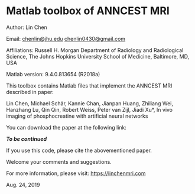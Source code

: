# Matlab toolbox of ANNCEST MRI 

Author: Lin Chen

Email: chenlin@jhu.edu      chenlin0430@gmail.com

Affiliations:
Russell H. Morgan Department of Radiology and Radiological Science, The Johns Hopkins University School of Medicine, Baltimore, MD, USA

Matlab version: 9.4.0.813654 (R2018a)

This toolbox contains Matlab files that implement the ANNCEST MRI described in paper:

Lin Chen, Michael Schär, Kannie Chan, Jianpan Huang, Zhiliang Wei, Hanzhang Lu, Qin Qin, Robert Weiss, Peter van Zijl, Jiadi Xu*, In vivo imaging of phosphocreatine with artificial neural networks

You can download the paper at the following link:

***To be continued***

If you use this code, please cite the abovementioned paper.

Welcome your comments and suggestions.

For more information, please visit: https://linchenmri.com

Aug. 24, 2019
